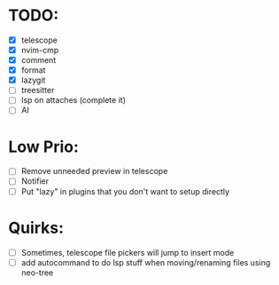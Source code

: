 # TODO:
- [x] telescope
- [x] nvim-cmp
- [x] comment
- [x] format
- [x] lazygit
- [ ] treesitter
- [ ] lsp on attaches (complete it)
- [ ] AI

# Low Prio:
- [ ] Remove unneeded preview in telescope
- [ ] Notifier
- [ ] Put "lazy" in plugins that you don't want to setup directly

# Quirks:
- [ ] Sometimes, telescope file pickers will jump to insert mode
- [ ] add autocommand to do lsp stuff when moving/renaming files using neo-tree

